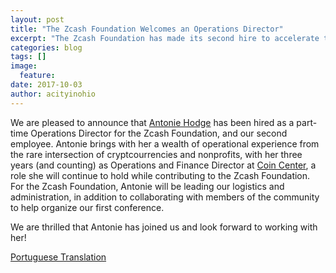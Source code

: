 ```yaml
---
layout: post
title: "The Zcash Foundation Welcomes an Operations Director"
excerpt: "The Zcash Foundation has made its second hire to accelerate the Foundation's work."
categories: blog
tags: []
image:
  feature:
date: 2017-10-03
author: acityinohio
---
```


We are pleased to announce that [Antonie Hodge](https://twitter.com/antoniehodge) has been hired as a part-time Operations Director for the Zcash Foundation, and our second employee. 
Antonie brings with her a wealth of operational experience from the rare intersection of cryptcourrencies and nonprofits, with her three years (and counting) as Operations and Finance Director at [Coin Center](https://coincenter.org/), a role she will continue to hold while contributing to the Zcash Foundation.
For the Zcash Foundation, Antonie will be leading our logistics and administration, in addition to collaborating with members of the community to help organize our first conference.

We are thrilled that Antonie has joined us and look forward to working with her!

[Portuguese Translation](https://github.com/ZcashFoundation/ZcashFoundation/issues/47)
